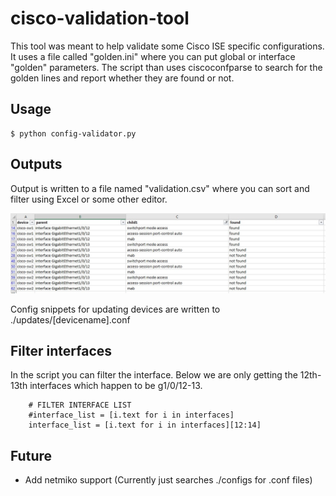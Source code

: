 # cisco-validation-tool

This tool was meant to help validate some Cisco ISE specific configurations. It uses a file called "golden.ini" where you can put global or interface "golden" parameters. The script than uses ciscoconfparse to search for the golden lines and report whether they are found or not.

## Usage

```
$ python config-validator.py
```

## Outputs

Output is written to a file named "validation.csv" where you can sort and filter using Excel or some other editor. 

<img src="images/image1.jpg"></img>

Config snippets for updating devices are written to ./updates/[devicename].conf

## Filter interfaces

In the script you can filter the interface. Below we are only getting the 12th-13th interfaces which happen to be g1/0/12-13.

```
    # FILTER INTERFACE LIST
    #interface_list = [i.text for i in interfaces]
    interface_list = [i.text for i in interfaces][12:14]
```
## Future

- Add netmiko support (Currently just searches ./configs for .conf files)

